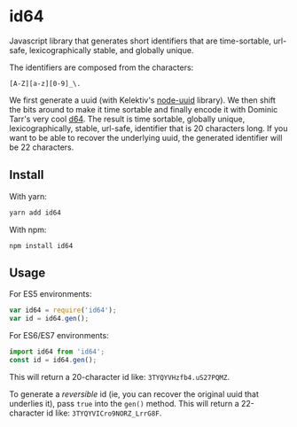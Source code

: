 # id64

Javascript library that generates short identifiers that are
time-sortable,
url-safe,
lexicographically stable,
and
globally unique.

The identifiers are composed from the characters:

```
[A-Z][a-z][0-9]_\.
```

We first generate a uuid (with Kelektiv's 
[node-uuid](https://github.com/kelektiv/node-uuid) 
library). We then shift the bits around to make it time sortable and finally encode it with Dominic Tarr's very cool
[d64](https://github.com/dominictarr/d64). The result is
time sortable, globally unique, lexicographically, stable, url-safe,
identifier that is 20 characters long. If you want to be able to recover the underlying uuid, the generated identifier will be 22 characters.

## Install

With yarn:
```bash
yarn add id64
```

With npm:
```
npm install id64
```

## Usage

For ES5 environments:
```javascript
var id64 = require('id64');
var id = id64.gen();
```

For ES6/ES7 environments:
```javascript
import id64 from 'id64';
const id = id64.gen();
```

This will return a 20-character id like: `3TYQYVHzfb4.uS27PQMZ`.

To generate a *reversible* id (ie, you can recover the original uuid that underlies it), pass `true` into the `gen()` method. This will return a 22-character id like: `3TYQYVICro9NORZ_LrrG8F`.

